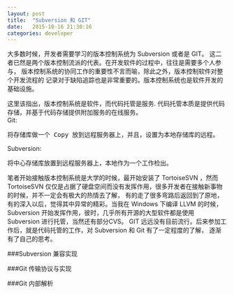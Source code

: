 ```yaml
---
layout: post
title:  "Subversion 和 GIT"
date:   2015-10-16 21:30:16
categories: developer
---
```


大多数时候，开发者需要学习的版本控制系统为 Subversion 或者是 GIT。
这二者已然是两个版本控制流派的代表。在开发软件的过程中，往往是需要多个人参与，
版本控制系统的协同工作的重要性不言而喻，除此之外，版本控制软件对整个开发流程的
记录对于缺陷追踪也是非常重要的。版本控制系统也是软件开发的基础设施。

这里该指出，版本控制系统是软件，而代码托管是服务.
代码托管本质是提供代码存储，并基于代码存储提供附加服务的在线服务。   
Git:   
<pre>将存储库做一个 Copy 放到远程服务器上，并且，设置为本地存储库的远程。</pre>

Subversion:   
<pre>将中心存储库放置到远程服务器上，本地作为一个工作检出。</pre>

笔者开始接触版本控制系统是大学的时候，最开始安装了 TortoiseSVN ，然而 TortoiseSVN 
仅仅是占据了硬盘空间而没有发挥作用，很多开发者在接触新事物的时候，并不一定会有极大的热情去了解，
有的走了很多弯路后返回到了原地，有的深入以后，觉得其中异常的精彩。当我在 Windows 下编译 LLVM 的时候，
Subversion 开始发挥作用，彼时，几乎所有开源的大型软件都是使用 Subversion 进行托管，当然还有部分CVS。
GIT 远远没有目前流行。后来参加工作后，就是代码托管的工作，对 Subversion 和 Git 有了一定程度的了解，
逐渐有了自己的思考。

###Subversion 兼容实现


###Git 传输协议与实现


###Git 内部解析